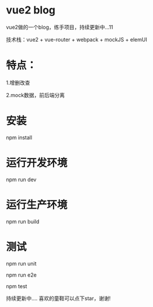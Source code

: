 # vue2 blog

vue2做的一个blog，练手项目，持续更新中...11

技术栈：vue2 + vue-router + webpack + mockJS + elemUI


# 特点：

1.增删改查

2.mock数据，前后端分离

# 安装
npm install

# 运行开发环境
npm run dev

# 运行生产环境
npm run build


# 测试
npm run unit

npm run e2e

npm test

持续更新中....
喜欢的童鞋可以点下star，谢谢!
